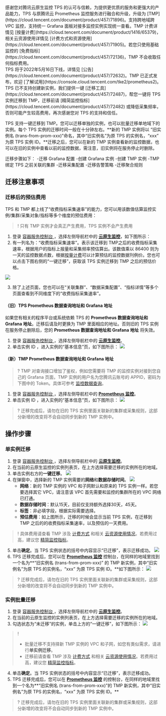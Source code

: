 <dx-alert infotype="alarm" title="温馨提示">
感谢您对腾讯云原生监控 TPS 的认可与信赖，为提供更优质的服务和更强大的产品能力，TPS 与原腾讯云 Prometheus 监控服务进行融合和升级，升级为 [TMP](https://cloud.tencent.com/document/product/457/71896)。支持跨地域跨 VPC 监控，支持统一 Grafana 面板对接多监控实例实现统一查看。TMP 计费详情见 [按量计费](https://cloud.tencent.com/document/product/1416/65379)，相关云资源使用详情见 [计费方式和资源使用](https://cloud.tencent.com/document/product/457/71905)。若您只使用基础监控的 [免费指标](https://cloud.tencent.com/document/product/457/72136)，TMP 不会收取任何指标费用。<br>
TPS 将于2022年5月16日下线，详情见 [公告](https://cloud.tencent.com/document/product/457/72632)。TMP 已正式发布，欢迎 [了解试用](https://console.cloud.tencent.com/tke2/prometheus2)。TPS 已不支持创建新实例，我们提供一键 [迁移工具](https://cloud.tencent.com/document/product/457/72487)，帮您一键将 TPS 实例迁移到 TMP，迁移前请 [精简监控指标](https://cloud.tencent.com/document/product/457/72482) 或降低采集频率，否则可能产生较高费用，再次感谢您对 TPS 的支持和信任。
</dx-alert>

TPS 支持一键迁移到 TMP。您可以迁移单独的实例，也可以批量迁移单地域下的实例。每个 TPS 实例的迁移时间一般在十分钟左右。**新的 TMP 实例将以 “旧实例名 (trans-from-prom-xxx)”命名，其中“旧实例名”为原 TPS 的实例名，“xxx” 为原 TPS 实例 ID。**迁移之后，您可以在新的 TMP 实例查看新的监控数据，也可以在旧的实例中查看以前的监控数据，需注意，旧实例将在服务停止时删除。




迁移步骤如下：
<dx-steps>
-迁移 Grafana 配置
-创建 Grafana 实例
-创建 TMP 实例
-TMP 绑定 TPS 之前关联的集群
-迁移采集配置
-迁移告警策略
-迁移聚合规则
</dx-steps>

## 迁移注意事项

### 迁移后的预估费用

TPS 和 TMP 都上线了“收费指标采集速率”的能力，您可以用该数值估算监控实例/集群/采集对象/指标等多个维度的预估费用：

> ! 只有 TMP 实例才会真正产生费用，TPS 实例不会产生费用

1. 登录 [容器服务控制台 ](https://console.cloud.tencent.com/tke2)，选择左侧导航栏中的 **[云原生监控](https://console.cloud.tencent.com/tke2/prometheus)**，如下图所示：
2. 有一列名为：“收费指标采集速率”。表示该迁移到 TMP之后的收费指标采集速率，根据用户的指标上报量和采集频率预估算出。该数值乘以 86400 则为一天的监控数据点数，根据[按量计费](https://cloud.tencent.com/document/product/1416/65379)可以计算预估的监控数据刊例价。您也可以点击下图右侧的“一键迁移”，获取该 TPS 实例迁移到 TMP 之后的预估价格。

![](https://qcloudimg.tencent-cloud.cn/raw/c5b19199f659371377748ba4ae285c23.png)

3. 除了上述页面，您也可以在“关联集群”、“数据采集配置”、“指标详情”等多个页面查看到不同维度下的“收费指标采集速率”。

#### （旧）TPS Prometheus 数据查询地址和 Grafana 地址 

如果您有相关的程序平台或系统依赖 TPS 的 **Prometheus 数据查询地址和 Grafana 地址**。迁移后请及时更换为 TMP 里面相应的地址。否则旧的 TPS 实例在服务停止删除后，您的 **Prometheus 数据查询地址和 Grafana 地址** 将失效。

1. 登录 [容器服务控制台 ](https://console.cloud.tencent.com/tke2)，选择左侧导航栏中的 **[云原生监控](https://console.cloud.tencent.com/tke2/prometheus)**。
2. 单击实例 ID ，进入实例的“基本信息”页，如下图所示：
   ![](https://qcloudimg.tencent-cloud.cn/raw/655e7b02d998d06dcd4d70a5b1825ebb.png)

#### （新）TMP Prometheus 数据查询地址和 Grafana 地址 

>? TMP 对查询接口增加了鉴权，例如您需要将 TMP 的监控实例对接到您自己的 Grafana 页面，TMP 实例的用户名为您腾讯云账号的 APPID，密码为下图中的 Token。具体可参考 [监控数据查询](https://cloud.tencent.com/document/product/1416/56026)。

1. 登录 [容器服务控制台 ](https://console.cloud.tencent.com/tke2)，选择左侧导航栏中的 **[Prometheus 监控](https://console.cloud.tencent.com/tke2/prometheus2)**。
2. 单击实例 ID ，进入实例的“基本信息”页，如下图所示：
   ![](https://qcloudimg.tencent-cloud.cn/raw/232093b4dc10d32a4c838d16b7af3954.png)

>? 迁移完成后，请勿在旧的 TPS 实例里面关联新的集群或采集规则，这部分新增的改变将不会自动同步到新的 TMP 实例中。

## 操作步骤

### 单实例迁移

1. 登录 [容器服务控制台 ](https://console.cloud.tencent.com/tke2)，选择左侧导航栏中的 **[云原生监控](https://console.cloud.tencent.com/tke2/prometheus)**。
2. 在当前的云原生监控的实例列表页，在上方选择需要迁移的实例所在的地域。
3. 单击实例右方的**一键迁移**。
   ![](https://qcloudimg.tencent-cloud.cn/raw/55d719d979976cb357c74606a169c202.png)
4. 在弹窗中，选择新的 TMP 实例需要的**网络**和**数据存储时间**。
   ![](https://qcloudimg.tencent-cloud.cn/raw/936f60580805b109e6215fc8c13b28c7.png)
   - **网络**：新的 TMP 实例的 VPC 和子网默认和原来的 TPS 实例一样。若您要选择其它 VPC，请注意该 VPC 首先需要和监控的集群所在的 VPC 网络已打通。
   - **数据存储时间**：默认15天，目前仅支持额外选择30天，45天。
   - **标签**：非必填字段，根据实际需要选择。
   - **预估费用**：如上图所示，迁移的时候会显示当前 TPS 实例，在迁移到 TMP 之后的的收费指标采集速率，以及预估的一天费用。

>! 具体费用请查看 TMP 涉及 [计费方式](https://cloud.tencent.com/document/product/1416/65379) 和相关 [云资源使用情况](https://cloud.tencent.com/document/product/457/71905)。若费用过高，建议您 [精简监控指标](https://cloud.tencent.com/document/product/457/72482)。

5. 单击**确定**。当 TPS 实例状态的括号中内容显示“已迁移”，表示迁移成功。
   ![](https://qcloudimg.tencent-cloud.cn/raw/a5db6b6eab07242649a9208a36018510.png)
6. TPS 迁移完成后，您可以在 **[Prometheus 监控](https://console.cloud.tencent.com/tke2/prometheus)** 控制台，在同样的地域里找到一个名为**“旧实例名 (trans-from-prom-xxx)” 的 TMP 新实例，其中“旧实例名”为原 TPS 的实例名，“xxx” 为原 TPS 实例 ID。**如下图所示： 
   ![](https://qcloudimg.tencent-cloud.cn/raw/ec7c3f5fc3eef40a49dfb5c61b928540.png)

>? 迁移完成后，请勿在旧的 TPS 实例里面关联新的集群或采集规则，这部分新增的改变将不会自动同步到新的 TMP 实例中。

### 实例批量迁移

1. 登录 [容器服务控制台 ](https://console.cloud.tencent.com/tke2)，选择左侧导航栏中的 **[云原生监控](https://console.cloud.tencent.com/tke2/prometheus)**。
2. 在当前的云原生监控的实例列表页，在上方选择需要迁移的实例所在的地域。
3. 勾选状态为“未迁移”的实例，单击上方的“一键迁移”，如下图所示：
   ![](https://qcloudimg.tencent-cloud.cn/raw/ec4c1977e5ff55a0f21b184f717f8492.png)

>! 
>
>- 批量迁移不支持择新 TMP 实例的 VPC 和子网，如您有类似需求，请进行**单实例迁移**。
>- 迁移前请查看 TMP 涉及 [计费方式](https://cloud.tencent.com/document/product/1416/65379) 和相关 [云资源使用情况](https://cloud.tencent.com/document/product/457/71905)。若费用过高，建议您 [精简监控指标](https://cloud.tencent.com/document/product/457/72482)。

4. 单击**确定**。当 TPS 实例状态的括号中内容显示“已迁移”，表示迁移成功。
5. TPS 迁移完成后，您可以在 **[Prometheus 监控](https://console.cloud.tencent.com/tke2/prometheus)** 的控制台，在同样的地域里找到一个名为**“旧实例名 (trans-from-prom-xxx)”的 TMP 新实例，其中“旧实例名”为原 TPS 的实例名，“xxx” 为原 TPS 实例 ID。**

>? 迁移完成后，请勿在旧的 TPS 实例里面关联新的集群或采集规则，这部分新增的改变将不会自动同步到新的 TMP 实例中。
